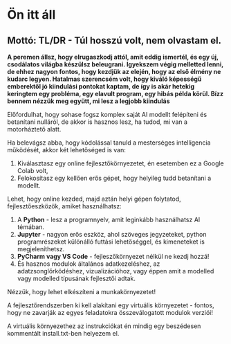 # Ön itt áll
## Mottó: TL/DR - Túl hosszú volt, nem olvastam el.
__A peremen állsz, hogy elrugaszkodj attól, amit eddig ismertél, és egy új, csodálatos világba készülsz beleugrani. Igyekszem végig melletted lenni, de ehhez nagyon fontos, hogy kezdjük az elején, hogy az első élmény ne kudarc legyen. Hatalmas szerencsém volt, hogy kiváló képességű emberektől jó kiindulási pontokat kaptam, de így is akár hetekig keringtem egy probléma, egy elavult program, egy hibás példa körül. Bízz bennem nézzük meg együtt, mi lesz a legjobb kiindulás__

Előfordulhat, hogy sohase fogsz komplex saját AI modellt felépíteni és betanítani nulláról, de akkor is hasznos lesz, ha tudod, mi van a motorháztető alatt.

Ha belevágsz abba, hogy kódolással tanuld a mesterséges intelligencia működését, akkor két lehetőséged is van:
1. Kiválasztasz egy online fejlesztőkörnyezetet, én esetemben ez a Google Colab volt,
2. Felokosítasz egy kellően erős gépet, hogy helyileg tudd betanítani a modellt.

Lehet, hogy online kezded, majd aztán helyi gépen folytatod, fejlesztőeszközök, amiket használhatsz:
1. A __Python__ - lesz a programnyelv, amit leginkább használhatsz AI témában.
2. __Jupyter__ - nagyon erős eszköz, ahol szöveges jegyzeteket, python programrészeket különálló futtási lehetőséggel, és kimeneteket is megjeleníthetsz.
3. __PyCharm vagy VS Code__ - fejleszőkörnyezet nélkül ne kezdj hozzá!
4. És hasznos modulok általános adatkezeléshez, az adatzsonglőrködéshez, vizualizációhoz, vagy éppen amit a modelled vagy modelled típusának fejlesztői adtak.

Nézzük, hogy lehet elkészíteni a munkakörnyezetet!

A fejlesztőrendszerben ki kell alakítani egy virtuális környezetet - fontos, hogy ne zavarják az egyes feladatokra összeválogatott modulok verziói!

A virtuális környezethez az instrukciókat én mindig egy beszédesen kommentált install.txt-ben helyezem el.
